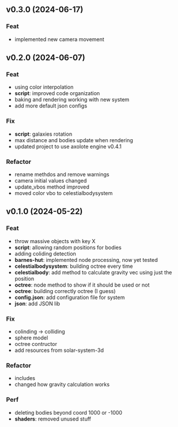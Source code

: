 ## v0.3.0 (2024-06-17)

### Feat

- implemented new camera movement

## v0.2.0 (2024-06-07)

### Feat

- using color interpolation
- **script**: improved code organization
- baking and rendering working with new system
- add more default json configs

### Fix

- **script**: galaxies rotation
- max distance and bodies update when rendering
- updated project to use axolote engine v0.4.1

### Refactor

- rename methdos and remove warnings
- camera initial values changed
- update_vbos method improved
- moved color vbo to celestialbodysystem

## v0.1.0 (2024-05-22)

### Feat

- throw massive objects with key X
- **script**: allowing random positions for bodies
- adding coliding detection
- **barnes-hut**: implemented node processing, now yet tested
- **celestialbodysystem**: building octree every time
- **celestialbody**: add method to calculate gravity vec using just the position
- **octree**: node method to show if it should be used or not
- **octree**: building correctly octree (I guess)
- **config.json**: add configuration file for system
- **json**: add JSON lib

### Fix

- colinding -> colliding
- sphere model
- octree contructor
- add resources from solar-system-3d

### Refactor

- includes
- changed how gravity calculation works

### Perf

- deleting bodies beyond coord 1000 or -1000
- **shaders**: removed unused stuff
